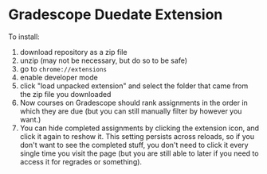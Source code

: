 # Gradescope Duedate Extension
To install:
1. download repository as a zip file
2. unzip (may not be necessary, but do so to be safe)
3. go to `chrome://extensions`
4. enable developer mode
5. click "load unpacked extension" and select the folder that came from the zip file you downloaded
6. Now courses on Gradescope should rank assignments in the order in which they are due (but you can still manually filter by however you want.)
7. You can hide completed assignments by clicking the extension icon, and click it again to reshow it. This setting persists across reloads, so if you don't want to see the completed stuff, you don't need to click it every single time you visit the page (but you are still able to later if you need to access it for regrades or something).

